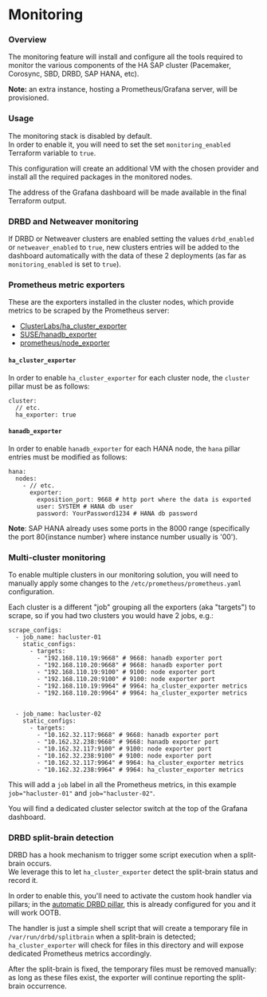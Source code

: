 # Monitoring


### Overview

The monitoring feature will install and configure all the tools required to monitor the various components of the HA SAP cluster (Pacemaker, Corosync, SBD, DRBD, SAP HANA, etc).

**Note:** an extra instance, hosting a Prometheus/Grafana server, will be provisioned.


### Usage

The monitoring stack is disabled by default.  
In order to enable it, you will need to set the set `monitoring_enabled` Terraform variable to `true`.

This configuration will create an additional VM with the chosen provider and install all the required packages in the monitored nodes.

The address of the Grafana dashboard will be made available in the final Terraform output.

### DRBD and Netweaver monitoring

If DRBD or Netweaver clusters are enabled setting the values `drbd_enabled` or `netweaver_enabled` to `true`, new clusters entries will be added to the dashboard automatically with the data of these 2 deployments (as far as `monitoring_enabled` is set to `true`).


### Prometheus metric exporters

These are the exporters installed in the cluster nodes, which provide metrics to be scraped by the Prometheus server:

- [ClusterLabs/ha_cluster_exporter](http://github.com/ClusterLabs/ha_cluster_exporter)
- [SUSE/hanadb_exporter](https://github.com/SUSE/hanadb_exporter)
- [prometheus/node_exporter](https://github.com/prometheus/node_exporter)

#### `ha_cluster_exporter`

In order to enable `ha_cluster_exporter` for each cluster node, the `cluster` pillar must be as follows:

```
cluster:
  // etc.
  ha_exporter: true
```

#### `hanadb_exporter`

In order to enable `hanadb_exporter` for each HANA node, the `hana` pillar entries must be modified as follows:

```
hana:
  nodes:
    - // etc.
      exporter:
        exposition_port: 9668 # http port where the data is exported
        user: SYSTEM # HANA db user
        password: YourPassword1234 # HANA db password
```

**Note**: SAP HANA already uses some ports in the 8000 range (specifically the port 80{instance number} where instance number usually is '00').


### Multi-cluster monitoring

To enable multiple clusters in our monitoring solution, you will need to manually apply some changes to the `/etc/prometheus/prometheus.yaml` configuration.

Each cluster is a different "job" grouping all the exporters (aka "targets") to scrape, so if you had two clusters you would have 2 jobs, e.g.:

```
scrape_configs:
  - job_name: hacluster-01
    static_configs:
      - targets:
        - "192.168.110.19:9668" # 9668: hanadb exporter port
        - "192.168.110.20:9668" # 9668: hanadb exporter port
        - "192.168.110.19:9100" # 9100: node exporter port
        - "192.168.110.20:9100" # 9100: node exporter port
        - "192.168.110.19:9964" # 9964: ha_cluster_exporter metrics
        - "192.168.110.20:9964" # 9964: ha_cluster_exporter metrics


  - job_name: hacluster-02
    static_configs:
      - targets:
        - "10.162.32.117:9668" # 9668: hanadb exporter port
        - "10.162.32.238:9668" # 9668: hanadb exporter port
        - "10.162.32.117:9100" # 9100: node exporter port
        - "10.162.32.238:9100" # 9100: node exporter port
        - "10.162.32.117:9964" # 9964: ha_cluster_exporter metrics
        - "10.162.32.238:9964" # 9964: ha_cluster_exporter metrics
```

This will add a `job` label in all the Prometheus metrics, in this example `job="hacluster-01"` and `job="hacluster-02"`.

You will find a dedicated cluster selector switch at the top of the Grafana dashboard.


### DRBD split-brain detection

DRBD has a hook mechanism to trigger some script execution when a split-brain occurs.  
We leverage this to let `ha_cluster_exporter` detect the split-brain status and record it.

In order to enable this, you'll need to activate the custom hook handler via pillars; in the [automatic DRBD pillar](../pillar_examples/automatic/drbd/drbd.sls), this is already configured for you and it will work OOTB.

The handler is just a simple shell script that will create a temporary file in `/var/run/drbd/splitbrain` when a split-brain is detected; `ha_cluster_exporter` will check for files in this directory and will expose dedicated Prometheus metrics accordingly.

After the split-brain is fixed, the temporary files must be removed manually: as long as these files exist, the exporter will continue reporting the split-brain occurrence.
